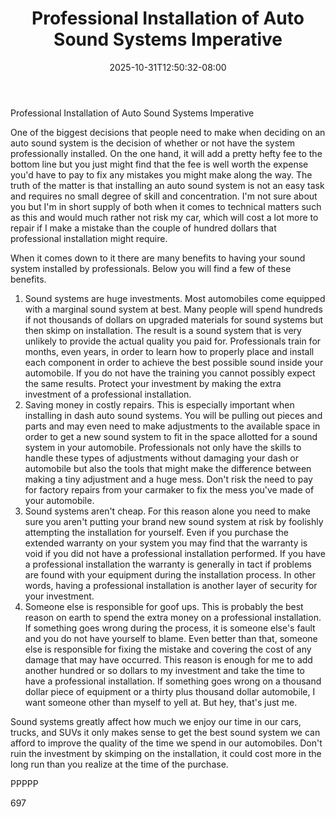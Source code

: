 ﻿---
title: "Professional Installation of Auto Sound Systems Imperative"
date: 2025-10-31T12:50:32-08:00
description: "Auto sound systems txt Tips for Web Success"
featured_image: "/images/Auto sound systems txt.jpg"
tags: ["Auto sound systems txt"]
---

Professional Installation of Auto Sound Systems Imperative

One of the biggest decisions that people need to make when deciding on an auto sound system is the decision of whether or not have the system professionally installed. On the one hand, it will add a pretty hefty fee to the bottom line but you just might find that the fee is well worth the expense you'd have to pay to fix any mistakes you might make along the way. The truth of the matter is that installing an auto sound system is not an easy task and requires no small degree of skill and concentration. I'm not sure about you but I'm in short supply of both when it comes to technical matters such as this and would much rather not risk my car, which will cost a lot more to repair if I make a mistake than the couple of hundred dollars that professional installation might require. 

When it comes down to it there are many benefits to having your sound system installed by professionals. Below you will find a few of these benefits.

1) Sound systems are huge investments. Most automobiles come equipped with a marginal sound system at best. Many people will spend hundreds if not thousands of dollars on upgraded materials for sound systems but then skimp on installation. The result is a sound system that is very unlikely to provide the actual quality you paid for. Professionals train for months, even years, in order to learn how to properly place and install each component in order to achieve the best possible sound inside your automobile. If you do not have the training you cannot possibly expect the same results. Protect your investment by making the extra investment of a professional installation.
2) Saving money in costly repairs. This is especially important when installing in dash auto sound systems. You will be pulling out pieces and parts and may even need to make adjustments to the available space in order to get a new sound system to fit in the space allotted for a sound system in your automobile. Professionals not only have the skills to handle these types of adjustments without damaging your dash or automobile but also the tools that might make the difference between making a tiny adjustment and a huge mess. Don't risk the need to pay for factory repairs from your carmaker to fix the mess you've made of your automobile.
3) Sound systems aren't cheap. For this reason alone you need to make sure you aren't putting your brand new sound system at risk by foolishly attempting the installation for yourself. Even if you purchase the extended warranty on your system you may find that the warranty is void if you did not have a professional installation performed. If you have a professional installation the warranty is generally in tact if problems are found with your equipment during the installation process. In other words, having a professional installation is another layer of security for your investment.
4) Someone else is responsible for goof ups. This is probably the best reason on earth to spend the extra money on a professional installation. If something goes wrong during the process, it is someone else's fault and you do not have yourself to blame. Even better than that, someone else is responsible for fixing the mistake and covering the cost of any damage that may have occurred. This reason is enough for me to add another hundred or so dollars to my investment and take the time to have a professional installation. If something goes wrong on a thousand dollar piece of equipment or a thirty plus thousand dollar automobile, I want someone other than myself to yell at. But hey, that's just me.

Sound systems greatly affect how much we enjoy our time in our cars, trucks, and SUVs it only makes sense to get the best sound system we can afford to improve the quality of the time we spend in our automobiles. Don't ruin the investment by skimping on the installation, it could cost more in the long run than you realize at the time of the purchase.

PPPPP

697

